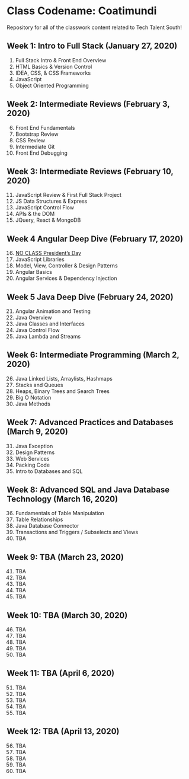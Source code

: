 
# Class Codename: Coatimundi

Repository for all of the classwork content related to Tech Talent South!

## Week 1: Intro to Full Stack (January 27, 2020)

1. Full Stack Intro & Front End Overview
2. HTML Basics & Version Control
3. IDEA, CSS, & CSS Frameworks
4. JavaScript 
5. Object Oriented Programming

## Week 2:  Intermediate Reviews (February 3, 2020)


6. Front End Fundamentals
7. Bootstrap Review
8. CSS Review 
9. Intermediate Git
10. Front End Debugging

## Week 3: Intermediate Reviews (February 10, 2020)


11. JavaScript Review & First Full Stack Project
12. JS Data Structures & Express 
13. JavaScript Control Flow 
14. APIs & the DOM
15. JQuery, React & MongoDB

## Week 4  Angular Deep Dive  (February 17, 2020)

16. [NO CLASS President’s Day](https://github.com/LionelBeato/classwork/blob/master/Week-4/Day-16/OVERVIEW.md) 
17. JavaScript Libraries 
18. Model, View, Controller & Design Patterns
19. Angular Basics
20. Angular Services & Dependency Injection



## Week 5 Java Deep Dive (February 24, 2020)

21. Angular Animation and Testing
22. Java Overview
23. Java Classes and Interfaces
24. Java Control Flow
25. Java Lambda and Streams 

## Week 6: Intermediate Programming (March 2, 2020)
26. Java Linked Lists, Arraylists, Hashmaps
27. Stacks and Queues
28. Heaps, Binary Trees and Search Trees
29. Big O Notation
30. Java Methods

## Week 7: Advanced Practices and Databases  (March 9, 2020)


31. Java Exception
32. Design Patterns
33. Web Services
34. Packing Code
35. Intro to Databases and SQL

## Week 8: Advanced SQL and Java Database Technology    (March 16, 2020)


36. Fundamentals of Table Manipulation
37. Table Relationships
38. Java Database Connector
39. Transactions and Triggers / Subselects and Views
40. TBA




## Week 9: TBA                (March 23, 2020)


41. TBA
42. TBA
43. TBA
44. TBA
45. TBA

## Week 10: TBA                     (March 30, 2020)


46. TBA
47. TBA
48. TBA
49. TBA
50. TBA

## Week 11: TBA              (April 6, 2020)


51. TBA
52. TBA
53. TBA
54. TBA
55. TBA

## Week 12: TBA           (April 13, 2020)


56. TBA
57. TBA
58. TBA
59. TBA
60. TBA

